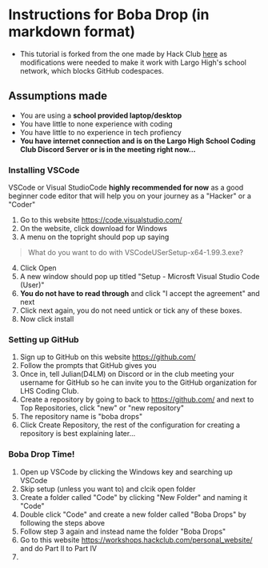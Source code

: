 # Instructions for Boba Drop (in markdown format)
* This tutorial is forked from the one made by Hack Club [here](https://workshops.hackclub.com/personal_website/) as modifications were needed to make it work with
Largo High's school network, which blocks GitHub codespaces.

## Assumptions made
* You are using a **school provided laptop/desktop**
* You have little to none experience with coding
* You have little to no experience in tech profiency
* **You have internet connection and is on the Largo High School Coding Club Discord Server or is in the meeting right now...**

### Installing VSCode
VSCode or Visual StudioCode **highly recommended for now** as a good beginner code editor that will help you on your journey as a "Hacker" or a "Coder" 

1. Go to this website <https://code.visualstudio.com/>
2. On the website, click download for Windows 
3. A menu on the topright should pop up saying
> What do you want to do with VSCodeUSerSetup-x64-1.99.3.exe?

4. Click Open
5. A new window should pop up titled "Setup - Microsft Visual Studio Code (User)"
6. **You do not have to read through** and click "I accept the agreement" and next
7. Click next again, you do not need untick or tick any of these boxes.
8. Now click install

### Setting up GitHub
1. Sign up to GitHub on this website <https://github.com/>
2. Follow the prompts that GitHub gives you
3. Once in, tell Julian(D4LM) on Discord or in the club meeting your username for GitHub so he can invite you to the GitHub organization for LHS Coding Club.
4. Create a repository by going to back to <https://github.com/> and next to Top Repositories, click "new" or "new repository"
5. The repository name is "boba drops"
6. Click Create Repository, the rest of the configuration for creating a repository is best explaining later...

### Boba Drop Time!
1. Open up VSCode by clicking the Windows key and searching up VSCode
2. Skip setup (unless you want to) and clcik open folder
3. Create a folder called "Code" by clicking "New Folder" and naming it "Code"
4. Double click "Code" and create a new folder called "Boba Drops" by following the steps above
5. Follow step 3 again and instead name the folder "Boba Drops"
6. Go to this website <https://workshops.hackclub.com/personal_website/> and do Part II to Part IV
7. 